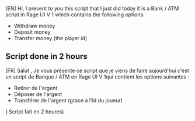 [EN]
Hi, I present to you this script that I just did today it is a Bank / ATM script in Rage UI V 1 which contains the following options:
- Withdraw money
- Deposit money
- Transfer money (the player id)

Script done in 2 hours
-------------------------------------------------------------------------------------------------------------------------------------------------

[FR]
Salut , Je vous présente ce script que je viens de faire aujourd'hui c'est un script de Banque / ATM en Rage UI V 1qui contient les options suivantes :
- Retirer de l'argent
- Déposer de l'argent
- Transférer de l'argent (grace à l'id du joueur)

( Script fait en 2 heures)
